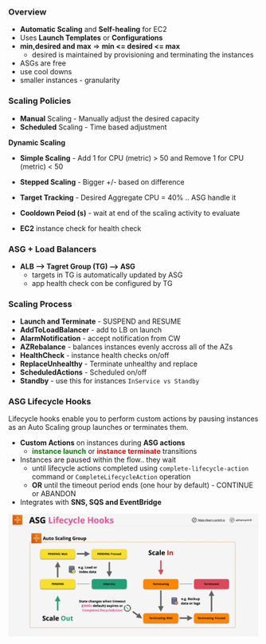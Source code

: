 ### Overview
- **Automatic Scaling** and **Self-healing** for EC2
- Uses **Launch Templates** or **Configurations**
- **min,desired and max** => **min <= desired <= max**
    - desired is maintained by provisioning and terminating the instances
- ASGs are free
- use cool downs
- smaller instances - granularity

### Scaling Policies
- **Manual** Scaling - Manually adjust the desired capacity
- **Scheduled** Scaling - Time based adjustment

**Dynamic Scaling**
- **Simple Scaling** - Add 1 for CPU (metric) > 50 and Remove 1 for CPU (metric)  < 50
- **Stepped Scaling** - Bigger +/- based on difference
- **Target Tracking** - Desired Aggregate CPU = 40% .. ASG handle it

- **Cooldown Peiod (s)** - wait at end of the scaling activity to evaluate 

- **EC2** instance check for health check

### ASG + Load Balancers
- **ALB --> Tagret Group (TG) --> ASG**
    - targets in TG is automatically updated by ASG
    - app health check con be configured by TG

### Scaling Process
- **Launch and Terminate** - SUSPEND and RESUME
- **AddToLoadBalancer** - add to LB on launch
- **AlarmNotification** - accept notification from CW
- **AZRebalance** - balances instances evenly accross all of the AZs
- **HealthCheck** - instance health checks on/off
- **ReplaceUnhealthy** - Terminate unhealthy and replace
- **ScheduledActions** - Scheduled on/off
- **Standby** - use this for instances `InService vs Standby`


### ASG Lifecycle Hooks
Lifecycle hooks enable you to perform custom actions by pausing instances as an Auto Scaling group launches or terminates them.

- **Custom Actions** on instances during **ASG actions**
    - <span style="color:green;font-weight:bold">instance launch</span>  or <span style="color:red;font-weight:bold">instance terminate</span> transitions
- Instances are paused within the flow.. they wait
    - until lifecycle actions completed using `complete-lifecycle-action` command or `CompleteLifecycleAction` operation
    - **OR** until the timeout period ends (one hour by default)  - CONTINUE or ABANDON
- Integrates with **SNS, SQS and EventBridge** 

![asg-lifecycle-hooks](./images/asg-lifecycle-hooks.png)
